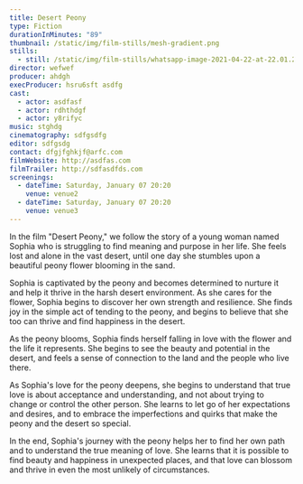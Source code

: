 ```yaml
---
title: Desert Peony
type: Fiction
durationInMinutes: "89"
thumbnail: /static/img/film-stills/mesh-gradient.png
stills:
  - still: /static/img/film-stills/whatsapp-image-2021-04-22-at-22.01.27.jpeg
director: wefwef
producer: ahdgh
execProducer: hsru6sft asdfg
cast:
  - actor: asdfasf
  - actor: rdhthdgf
  - actor: y8rifyc
music: stghdg
cinematography: sdfgsdfg
editor: sdfgsdg
contact: dfgjfghkjf@arfc.com
filmWebsite: http://asdfas.com
filmTrailer: http://sdfasdfds.com
screenings:
  - dateTime: Saturday, January 07 20:20
    venue: venue2
  - dateTime: Saturday, January 07 20:20
    venue: venue3
---
```

In the film "Desert Peony," we follow the story of a young woman named Sophia who is struggling to find meaning and purpose in her life. She feels lost and alone in the vast desert, until one day she stumbles upon a beautiful peony flower blooming in the sand.

Sophia is captivated by the peony and becomes determined to nurture it and help it thrive in the harsh desert environment. As she cares for the flower, Sophia begins to discover her own strength and resilience. She finds joy in the simple act of tending to the peony, and begins to believe that she too can thrive and find happiness in the desert.

As the peony blooms, Sophia finds herself falling in love with the flower and the life it represents. She begins to see the beauty and potential in the desert, and feels a sense of connection to the land and the people who live there.

As Sophia's love for the peony deepens, she begins to understand that true love is about acceptance and understanding, and not about trying to change or control the other person. She learns to let go of her expectations and desires, and to embrace the imperfections and quirks that make the peony and the desert so special.

In the end, Sophia's journey with the peony helps her to find her own path and to understand the true meaning of love. She learns that it is possible to find beauty and happiness in unexpected places, and that love can blossom and thrive in even the most unlikely of circumstances.